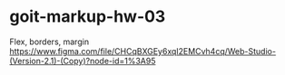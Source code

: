 # goit-markup-hw-03
Flex, borders, margin
https://www.figma.com/file/CHCqBXGEy6xqI2EMCvh4cq/Web-Studio-(Version-2.1)-(Copy)?node-id=1%3A95
